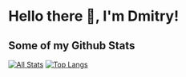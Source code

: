 # Hello there 👋, I'm Dmitry! 


## Some of my Github Stats
[![All Stats](https://github-readme-stats-axpwmfcg3.vercel.app/api?username=Orynik&theme=tokyonight&show_icons=true&include_all_commits=true&count_private=true&hide=contribs)](https://github.com/pedes/github-readme-stats)
[![Top Langs](https://github-readme-stats-axpwmfcg3.vercel.app/api/top-langs/?username=Orynik&layout=compact&theme=tokyonight)](https://github.com/pedes/github-readme-stats)


<!--![Pedes's github stats](https://github-readme-stats.vercel.app/api?username=pedes) -->
